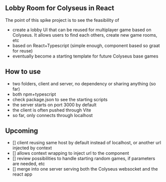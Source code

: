 ## Lobby Room for Colyseus in React
The point of this spike project is to see the feasibility of 
- create a lobby UI that can be reused for multiplayer game based on Colyseus. It allows users to find each others, create new game rooms, etc
- based on React+Typescript (simple enough, component based so graat for reuse)
- eventually become a starting template for future Colyseus base games 

## How to use
- two folders, client and server, no dependency or sharing anything (so far)
- both npm+typescript
- check package.json to see the starting scripts 
- the server starts on port 3000 by default
- the client is often pushed through Vite
- so far, only connects through localhost  

## Upcoming
- [] client reusing same host by default instead of localhost, or another url injected by context 
- [] allows context wrapping to inject url to the component 
- [] review possibilities to handle starting random games, if parameters are needed, etc 
- [] merge into one server serving both the Colyseus websocket and the react app
 
